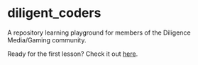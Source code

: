 # diligent_coders
A repository learning playground for members of the Diligence Media/Gaming community.

Ready for the first lesson? Check it out [here](https://github.com/ZASMan/diligent_coders/blob/master/assignments/week_1.md).
